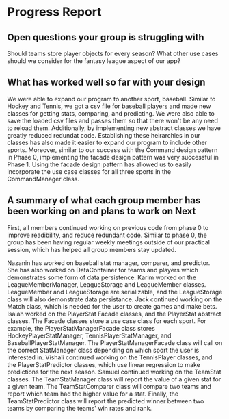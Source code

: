 # Progress Report

## Open questions your group is struggling with
Should teams store player objects for every season?
What other use cases should we consider for the fantasy league aspect of our app?

## What has worked well so far with your design
We were able to expand our program to another sport, baseball. Similar to
Hockey and Tennis, we got a csv file for baseball players and made new classes
for getting stats, comparing, and predicting. We were also able to save the loaded
csv files and passes them so that there won't be any need to reload them. Additionally, 
by implementing new abstract classes we have greatly reduced redundat code. Establishing
these heirarchies in our classes has also made it easier to expand our program to include
other sports. Moreover, similar to our success with the Command design pattern in Phase 0, 
implementing the facade design pattern was very successful in Phase 1. Using the facade
design pattern has allowed us to easily incorporate the use case classes for all three
sports in the CommandManager class.

## A summary of what each group member has been working on and plans to work on Next

First, all members continued working on previous code from phase 0 to improve readibility, and reduce redundant code. 
Similar to phase 0, the group has been having regular weekly meetings outside of our practical session, which has
helped all group members stay updated.

Nazanin has worked on baseball stat manager, comparer, and predictor. She has also worked on DataContainer
for teams and players which demonstrates some form of data persistence. Karim worked on the LeagueMemberManager,
LeagueStorage and LeagueMember classes. LeagueMember and LeagueStorage are serializable, and the LeagueStorage
class will also demonstrate data persistance. Jack continued working on the Match class, which is needed
for the user to create games and make bets. Isaiah worked on the PlayerStat Facade classes, and the PlayerStat abstract
classes. The Facade classes store a use case class for each sport. For example, the PlayerStatManagerFacade class
stores HockeyPlayerStatManager, TennisPlayerStatManager, and BaseballPlayerStatManager. The PlayerStatManagerFacade
class will call on the correct StatManager class depending on which sport the user is interested in. Vishali continued working 
on the TennisPlayer classes, and the PlayerStatPredictor classes, which use linear regression to make predictions for the next season. 
Samuel continued working on the TeamStat classes. The TeamStatManager class will report the value of a given stat for a given team. The 
TeamStatComparer class will compare two teams and report which team had the higher value for a stat. Finally, the TeamStatPredictor class
will report the predicted winner between two teams by comparing the teams' win rates and rank.
